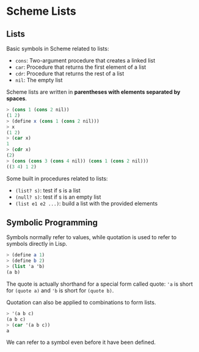 # Scheme Lists

## Lists

Basic symbols in Scheme related to lists:

- `cons`: Two-argument procedure that creates a linked list
- `car`: Procedure that returns the first element of a list
- `cdr`: Procedure that returns the rest of a list
- `nil`: The empty list

Scheme lists are written in **parentheses with elements separated by spaces**.

```scheme
> (cons 1 (cons 2 nil))
(1 2)
> (define x (cons 1 (cons 2 nil)))
> x
(1 2)
> (car x)
1
> (cdr x)
(2)
> (cons (cons 3 (cons 4 nil)) (cons 1 (cons 2 nil)))
((3 4) 1 2)
```

Some built in procedures related to lists:

- `(list? s)`: test if s is a list
- `(null? s)`: test if s is an empty list
- `(list e1 e2 ...)`: build a list with the provided elements

## Symbolic Programming

Symbols normally refer to values, while quotation is used to refer to symbols directly in Lisp.

```scheme
> (define a 1)
> (define b 2)
> (list 'a 'b)
(a b)
```

The quote is actually shorthand for a special form called quote: `'a` is short for `(quote a)` and `'b` is short for `(quote b)`.

Quotation can also be applied to combinations to form lists.

```scheme
> '(a b c)
(a b c)
> (car '(a b c))
a
```

We can refer to a symbol even before it have been defined.
